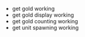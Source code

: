 - get gold working
- get gold display working
- get gold counting working
- get unit spawning working
